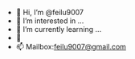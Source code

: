 - 👋 Hi, I’m @feilu9007
- 👀 I’m interested in ...
- 🌱 I’m currently learning ...
- 💞️ 
- 📫 Mailbox:feilu9007@gmail.com

<!---
feilu9007/feilu9007 is a ✨ special ✨ repository because its `README.md` (this file) appears on your GitHub profile.
You can click the Preview link to take a look at your changes.
--->
